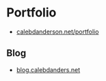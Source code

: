 # Portfolio
* [calebdanderson.net/portfolio](/portfolio)
## Blog
* [blog.calebdanders.net](https://blog.calebdanderson.net)